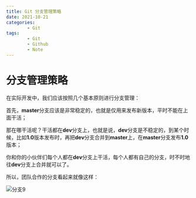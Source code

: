 ```yaml
---
title: Git 分支管理策略
date: 2021-10-21
categories:
        - Git
tags:
        - Git
        - Github
        - Note
---
```


# 分支管理策略

在实际开发中，我们应该按照几个基本原则进行分支管理：

首先，**master**分支应该是非常稳定的，也就是仅用来发布新版本，平时不能在上面干活；

那在哪干活呢？干活都在**dev**分支上，也就是说，**dev**分支是不稳定的，到某个时候，比如**1.0**版本发布时，再把**dev**分支合并到**master**上，在**master**分支发布**1.0**版本；

你和你的小伙伴们每个人都在**dev**分支上干活，每个人都有自己的分支，时不时地往**dev**分支上合并就可以了。

所以，团队合作的分支看起来就像这样：

![分支9](%E5%88%86%E6%94%AF9.png)
